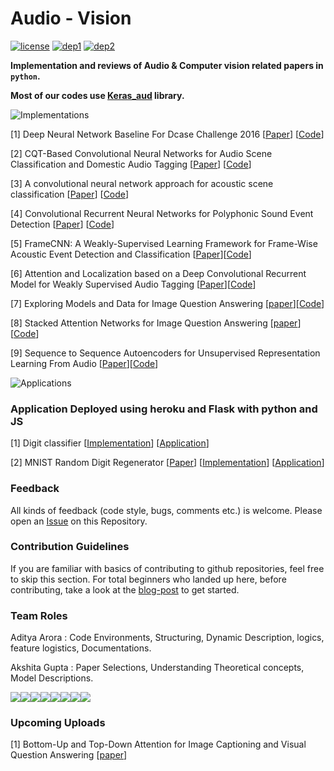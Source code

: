 # Audio - Vision
[![license](https://img.shields.io/badge/License-MIT-brightgreen.svg)](https://github.com/channelCS/Summaries/blob/master/LICENSE) [![dep1](https://img.shields.io/badge/Theano-0.9+-blue.svg)](http://deeplearning.net/software/theano/) [![dep2](https://img.shields.io/badge/Keras-2.1+-red.svg)](https://keras.io/) 

**Implementation and reviews of Audio & Computer vision related papers in `python`.**

**Most of our codes use [Keras_aud](https://github.com/channelCS/keras_aud) library.**

<img src="https://placeholdit.co//i/130x30?&bg=4286f4&fc=ffffff&text=Implementations" alt="Implementations" > 

[1] Deep Neural Network Baseline For Dcase Challenge 2016 [[Paper](http://www.cs.tut.fi/sgn/arg/dcase2016/documents/challenge_technical_reports/DCASE2016_Kong_3008.pdf)] [[Code](https://github.com/channelCS/Summaries/tree/master/DNN)] 

[2] CQT-Based Convolutional Neural Networks for Audio Scene Classification and Domestic Audio Tagging [[Paper](http://www.cs.tut.fi/sgn/arg/dcase2016/documents/challenge_technical_reports/DCASE2016_Lidy_4007.pdf)] [[Code](https://github.com/akshitac8/Summaries/tree/master/Parallel_CNN)]

[3] A convolutional neural network approach for acoustic scene classification [[Paper](https://ieeexplore.ieee.org/stamp/stamp.jsp?tp=&arnumber=7966035)] [[Code](https://github.com/akshitac8/Summaries/tree/master/Deep_CNN)] 

[4] Convolutional Recurrent Neural Networks for Polyphonic Sound Event Detection [[Paper](https://arxiv.org/pdf/1702.06286.pdf)] [[Code](https://github.com/akshitac8/Summaries/tree/master/CRNN)] 

[5] FrameCNN: A Weakly-Supervised Learning Framework for Frame-Wise Acoustic Event Detection and Classification [[Paper](https://www.cs.tut.fi/sgn/arg/dcase2017/documents/challenge_technical_reports/DCASE2017_Chou_102.pdf)][[Code](https://github.com/akshitac8/Summaries/tree/master/Frame_CNN)]

[6] Attention and Localization based on a Deep Convolutional Recurrent Model for Weakly Supervised Audio Tagging [[Paper](https://arxiv.org/pdf/1703.06052.pdf)][[Code](https://github.com/akshitac8/Summaries/tree/master/Attention_CGRNN)] 

[7] Exploring Models and Data for Image Question Answering [[paper](https://arxiv.org/pdf/1505.02074.pdf)][[Code](https://github.com/akshitac8/Summaries/tree/master/VIS-LSTM)]

[8] Stacked Attention Networks for Image Question Answering [[paper](https://arxiv.org/pdf/1511.02274.pdf)][[Code](https://github.com/channelCS/Audio-Vision/tree/master/VQA/Stacked%20Attention)]

[9] Sequence to Sequence Autoencoders for Unsupervised Representation Learning From Audio [[Paper](https://www.cs.tut.fi/sgn/arg/dcase2017/documents/workshop_papers/DCASE2017Workshop_Amiriparian_172.pdf)][[Code](./seq2seq_RNN)]


<img src="https://placeholdit.co//i/130x30?&bg=61e83c&fc=ffffff&text=Applications" alt="Applications">

### Application Deployed using heroku and Flask with python and JS

[1] Digit classifier [[Implementation](https://github.com/channelCS/mnist-cnn)] [[Application](https://github.com/channelCS/digit-identify)] 

[2] MNIST Random Digit Regenerator [[Paper](https://arxiv.org/pdf/1504.07225.pdf)] [[Implementation](https://github.com/GauravBh1010tt/DeepLearn/tree/master/CorrNet)] [[Application](https://github.com/channelCS/image-generate)]

### Feedback

All kinds of feedback (code style, bugs, comments etc.) is welcome. Please open an [Issue](https://github.com/channelCS/Summaries/issues) on this Repository.

### Contribution Guidelines

If you are familiar with basics of contributing to github repositories, feel free to skip this section. For total beginners who landed up here, before contributing, take a look at the [blog-post](https://channelcs.github.io/best-practices-in-a-collaborative-environment.html) to get started.

### Team Roles

Aditya Arora  : Code Environments, Structuring, Dynamic Description, logics, feature logistics, Documentations.

Akshita Gupta : Paper Selections, Understanding Theoretical concepts, Model Descriptions.

[![](https://sourcerer.io/fame/akshitac8/channelCS/Audio-Vision/images/0)](https://sourcerer.io/fame/akshitac8/channelCS/Audio-Vision/links/0)[![](https://sourcerer.io/fame/akshitac8/channelCS/Audio-Vision/images/1)](https://sourcerer.io/fame/akshitac8/channelCS/Audio-Vision/links/1)[![](https://sourcerer.io/fame/akshitac8/channelCS/Audio-Vision/images/2)](https://sourcerer.io/fame/akshitac8/channelCS/Audio-Vision/links/2)[![](https://sourcerer.io/fame/akshitac8/channelCS/Audio-Vision/images/3)](https://sourcerer.io/fame/akshitac8/channelCS/Audio-Vision/links/3)[![](https://sourcerer.io/fame/akshitac8/channelCS/Audio-Vision/images/4)](https://sourcerer.io/fame/akshitac8/channelCS/Audio-Vision/links/4)[![](https://sourcerer.io/fame/akshitac8/channelCS/Audio-Vision/images/5)](https://sourcerer.io/fame/akshitac8/channelCS/Audio-Vision/links/5)[![](https://sourcerer.io/fame/akshitac8/channelCS/Audio-Vision/images/6)](https://sourcerer.io/fame/akshitac8/channelCS/Audio-Vision/links/6)[![](https://sourcerer.io/fame/akshitac8/channelCS/Audio-Vision/images/7)](https://sourcerer.io/fame/akshitac8/channelCS/Audio-Vision/links/7)

### Upcoming Uploads

[1] Bottom-Up and Top-Down Attention for Image Captioning and Visual Question Answering [[paper](https://arxiv.org/pdf/1707.07998.pdf)]

